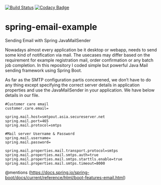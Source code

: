 [![Build Status](https://travis-ci.org/isudarsan/spring-email-example.svg?branch=master)](https://travis-ci.org/isudarsan/spring-email-example)
[![Codacy Badge](https://api.codacy.com/project/badge/Grade/d6aa398e2b88477f9d09b8ee2b3708c0)](https://www.codacy.com/app/sudarsan.a/spring-email-example?utm_source=github.com&amp;utm_medium=referral&amp;utm_content=isudarsan/spring-email-example&amp;utm_campaign=Badge_Grade)

# spring-email-example
Sending Email with Spring JavaMailSender

Nowadays almost every application be it desktop or webapp, needs to send some kind of notification via mail. The usecases may differ based on the requirement for example registration mail, order confirmation or any batch job completion. In this repository I coded simple but powerful Java Mail sending framework using Spring Boot.

As far as the SMTP configuration partis concerened, we don’t have to do any thing except specifying the correct server details in application properties and use the JavaMailSender in your application. We have below details in our file.

```
#Customer care email
customer.care.email=

spring.mail.host=smtpout.asia.secureserver.net
spring.mail.port=465
spring.mail.protocol=smtps

#Mail server Username & Password
spring.mail.username=
spring.mail.password=

spring.mail.properties.mail.transport.protocol=smtps
spring.mail.properties.mail.smtps.auth=true
spring.mail.properties.mail.smtps.starttls.enable=true
spring.mail.properties.mail.smtps.timeout=8000

```
@mentions (https://docs.spring.io/spring-boot/docs/current/reference/html/boot-features-email.html)
